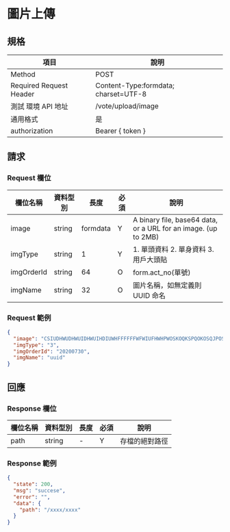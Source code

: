 # 圖片上傳

## 規格

| 項目                    | 說明                                 |
| ----------------------- | ------------------------------------ |
| Method                  | POST                                 |
| Required Request Header | Content-Type:formdata; charset=UTF-8 |
| 測試 環境 API 地址      | /vote/upload/image                   |
| 通用格式                | 是                                   |
| authorization           | Bearer { token }                     |

## 請求

### Request 欄位

| 欄位名稱   | 資料型別 | 長度     | 必須 | 說明                                                           |
| ---------- | -------- | -------- | ---- | -------------------------------------------------------------- |
| image      | string   | formdata | Y    | A binary file, base64 data, or a URL for an image. (up to 2MB) |
| imgType    | string   | 1        | Y    | 1. 單頭資料 2. 單身資料 3.用戶大頭貼                           |
| imgOrderId | string   | 64       | O    | form.act_no(單號)                                              |
| imgName    | string   | 32       | O    | 圖片名稱，如無定義則 UUID 命名                                 |

### Request 範例

```json
{
  "image": "CSIUDHWUDHWUIDHWUIHDIUWHFFFFFFWFWIUFHWHPWOSKOQKSPQOKOSQJPOSJQQOSJOQJSOQJSO",
  "imgType": "3",
  "imgOrderId": "20200730",
  "imgName": "uuid"
}
```

## 回應

### Response 欄位

| 欄位名稱 | 資料型別 | 長度 | 必須 | 說明           |
| -------- | -------- | ---- | ---- | -------------- |
| path     | string   | -    | Y    | 存檔的絕對路徑 |

### Response 範例

```json
{
  "state": 200,
  "msg": "succese",
  "error": "",
  "data": {
    "path": "/xxxx/xxxx"
  }
}
```

